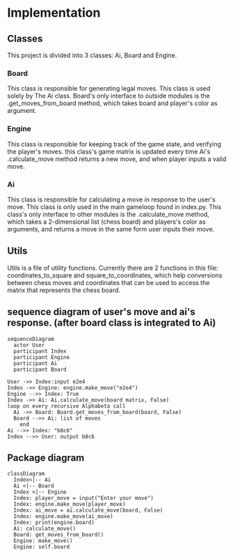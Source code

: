 # Implementation

## Classes
This project is divided into 3 classes: Ai, Board and Engine.

### Board
This class is responsible for generating legal moves. This class is used solely by The Ai class. Board's only interface to outside modules is the .get_moves_from_board method, which takes board and player's color as argument. 

### Engine
This class is responsible for keeping track of the game state, and verifying the player's moves. this class's game matrix is updated every time Ai's .calculate_move method returns a new move, and when player inputs a valid move.

### Ai
This class is responsible for calculating a move in response to the user's move. This class is only used in the main gameloop found in index.py. This class's only interface to other modules is the .calculate_move method, which takes a 2-dimensional list (chess board) and players's color as arguments, and returns a move in the same form user inputs their move.

## Utils

Utils is a file of utility functions. Currently there are 2 functions in this file: coordinates_to_square and square_to_coordinates, which help conversions between chess moves and coordinates that can be used to access the matrix that represents the chess board.

## sequence diagram of user's move and ai's response. (after board class is integrated to Ai)


```mermaid
sequenceDiagram
  actor User
  participant Index
  participant Engine
  participant Ai
  participant Board

User ->> Index:input e2e4
Index ->> Engine: engine.make_move("e2e4")
Engine -->> Index: True
Index ->> Ai: Ai.calculate_move(board matrix, False)
loop on every recursive Alphabeta call
  Ai ->> Board: Board.get_moves_from_board(board, False)
  Board -->> Ai: list of moves
    end
Ai -->> Index: "b8c6"
Index -->> User: output b8c6
  ```

## Package diagram
```mermaid
classDiagram
  Index<|-- Ai
  Ai <|-- Board
  Index <|-- Engine
  Index: player_move = input("Enter your move")
  Index: engine.make_move(player_move)
  Index: ai_move = ai.calculate_move(board, False)
  Index: engine.make_move(ai_move)
  Index: print(engine.board)
  Ai: calculate_move()
  Board: get_moves_from_board()
  Engine: make_move()
  Engine: self.board
  ```
